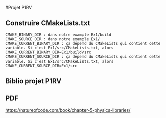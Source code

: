 #Projet P1RV
## Construire CMakeLists.txt

    CMAKE_BINARY_DIR : dans notre example Ex1/build
    CMAKE_SOURCE_DIR : dans notre example Ex1/
    CMAKE_CURRENT_BINARY_DIR : ça dépend du CMakeLists qui contient cette variable. Si c'est Ex1/src/CMakeLists.txt, alors CMAKE_CURRENT_BINARY_DIR=Ex1/build/src
    CMAKE_CURRENT_SOURCE_DIR : ça dépend du CMakeLists qui contient cette variable. Si c'est Ex1/src/CMakeLists.txt, alors CMAKE_CURRENT_SOURCE_DIR=Ex1/src

## Biblio projet P1RV


## PDF
https://natureofcode.com/book/chapter-5-physics-libraries/

